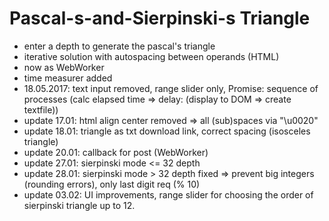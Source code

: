 # Pascal-s-and-Sierpinski-s Triangle

+ enter a depth to generate the pascal's triangle
+ iterative solution with autospacing between operands (HTML)
+ now as WebWorker
+ time measurer added
+ 18.05.2017: text input removed, range slider only, Promise: sequence of processes 
  (calc elapsed time => delay: (display to DOM => create textfile))
+ update 17.01: html align center removed => all (sub)spaces via "\u0020"
+ update 18.01: triangle as txt download link, correct spacing (isosceles triangle)
+ update 20.01: callback for post (WebWorker)
+ update 27.01: sierpinski mode <= 32 depth
+ update 28.01: sierpinski mode > 32 depth fixed => prevent big integers (rounding errors), only last digit req (% 10)
+ update 03.02: UI improvements, range slider for choosing the order of sierpinski triangle up to 12.